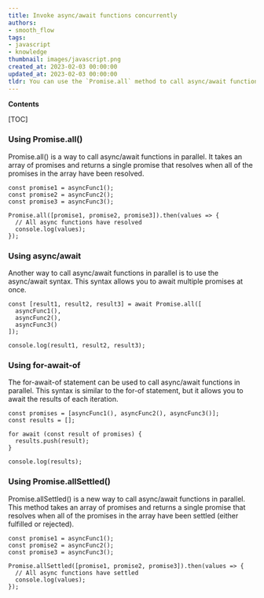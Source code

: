 ```yaml
---
title: Invoke async/await functions concurrently
authors:
- smooth_flow
tags:
- javascript
- knowledge
thumbnail: images/javascript.png
created_at: 2023-02-03 00:00:00
updated_at: 2023-02-03 00:00:00
tldr: You can use the `Promise.all` method to call async/await functions in parallel.
---
```


**Contents**

[TOC]

### Using Promise.all()
Promise.all() is a way to call async/await functions in parallel. It takes an array of promises and returns a single promise that resolves when all of the promises in the array have been resolved.

```
const promise1 = asyncFunc1();
const promise2 = asyncFunc2();
const promise3 = asyncFunc3();

Promise.all([promise1, promise2, promise3]).then(values => {
  // All async functions have resolved
  console.log(values);
});
```

### Using async/await
Another way to call async/await functions in parallel is to use the async/await syntax. This syntax allows you to await multiple promises at once.

```
const [result1, result2, result3] = await Promise.all([
  asyncFunc1(),
  asyncFunc2(),
  asyncFunc3()
]);

console.log(result1, result2, result3);
```

### Using for-await-of
The for-await-of statement can be used to call async/await functions in parallel. This syntax is similar to the for-of statement, but it allows you to await the results of each iteration.

```
const promises = [asyncFunc1(), asyncFunc2(), asyncFunc3()];
const results = [];

for await (const result of promises) {
  results.push(result);
}

console.log(results);
```

### Using Promise.allSettled()
Promise.allSettled() is a new way to call async/await functions in parallel. This method takes an array of promises and returns a single promise that resolves when all of the promises in the array have been settled (either fulfilled or rejected).

```
const promise1 = asyncFunc1();
const promise2 = asyncFunc2();
const promise3 = asyncFunc3();

Promise.allSettled([promise1, promise2, promise3]).then(values => {
  // All async functions have settled
  console.log(values);
});
```
